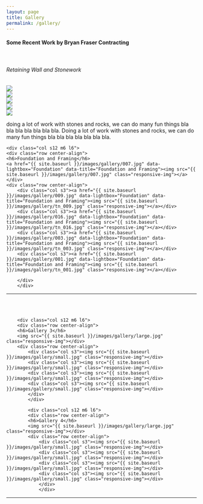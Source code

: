 ```yaml
---
layout: page
title: Gallery
permalink: /gallery/
---
```

<div class="row center-align container">
<H4 class="left">Some Recent Work by Bryan Fraser Contracting</H4><br>
<div class="col s12 m6 l6">
<div class="row center-align">
<h6>Retaining Wall and Stonework</h6>
<a href="{{ site.baseurl }}/images/gallery/gal-003.jpg" data-lightbox="Stone" data-title="Retaining Wall and Stonework"><img src="{{ site.baseurl }}/images/gallery/gal-003.jpg" class="responsive-img"></a></div>
<div class="row center-align">
	<div class="col s3"><a href="{{ site.baseurl }}/images/gallery/021.jpg" data-lightbox="Stone" data-title="Retaining Wall and Stonework"><img src="{{ site.baseurl }}/images/gallery/tn_021.jpg" class="responsive-img"></a></div>
	<div class="col s3"><a href="{{ site.baseurl }}/images/gallery/018.jpg" data-lightbox="Stone" data-title="Retaining Wall and Stonework"><img src="{{ site.baseurl }}/images/gallery/tn_018.jpg" class="responsive-img"></a></div>
	<div class="col s3"><a href="{{ site.baseurl }}/images/gallery/019.jpg" data-lightbox="Stone" data-title="Retaining Wall and Stonework"><img src="{{ site.baseurl }}/images/gallery/tn_019.jpg" class="responsive-img"></a></div>
	<div class="col s3"><a href="{{ site.baseurl }}/images/gallery/020.jpg" data-lightbox="Stone" data-title="Retaining Wall and Stonework"><img src="{{ site.baseurl }}/images/gallery/tn_020.jpg" class="responsive-img"></a></div>
	</div>
	<p class="left-align">doing a lot of work with stones and rocks, we can do many fun things bla bla bla bla bla bla bla. Doing a lot of work with stones and rocks, we can do many fun things bla bla bla bla bla bla bla.</p>
	</div>

	<div class="col s12 m6 l6">
	<div class="row center-align">
	<h6>Foundation and Framing</h6>
	<a href="{{ site.baseurl }}/images/gallery/007.jpg" data-lightbox="Foundation" data-title="Foundation and Framing"><img src="{{ site.baseurl }}/images/gallery/007.jpg" class="responsive-img"></a></div>
	<div class="row center-align">
		<div class="col s3"><a href="{{ site.baseurl }}/images/gallery/009.jpg" data-lightbox="Foundation" data-title="Foundation and Framing"><img src="{{ site.baseurl }}/images/gallery/tn_009.jpg" class="responsive-img"></a></div>
		<div class="col s3"><a href="{{ site.baseurl }}/images/gallery/016.jpg" data-lightbox="Foundation" data-title="Foundation and Framing"><img src="{{ site.baseurl }}/images/gallery/tn_016.jpg" class="responsive-img"></a></div>
		<div class="col s3"><a href="{{ site.baseurl }}/images/gallery/003.jpg" data-lightbox="Foundation" data-title="Foundation and Framing"><img src="{{ site.baseurl }}/images/gallery/tn_003.jpg" class="responsive-img"></a></div>
		<div class="col s3"><a href="{{ site.baseurl }}/images/gallery/001.jpg" data-lightbox="Foundation" data-title="Foundation and Framing"><img src="{{ site.baseurl }}/images/gallery/tn_001.jpg" class="responsive-img"></a></div>

		</div>
		</div>
</div>
<div class="container"><hr class="style17"></div>
<BR><BR>
<div class="row center-align container">

		<div class="col s12 m6 l6">
		<div class="row center-align">
		<h6>Gallery 3</h6>
		<img src="{{ site.baseurl }}/images/gallery/large.jpg" class="responsive-img"></div>
		<div class="row center-align">
			<div class="col s3"><img src="{{ site.baseurl }}/images/gallery/small.jpg" class="responsive-img"></div>
			<div class="col s3"><img src="{{ site.baseurl }}/images/gallery/small.jpg" class="responsive-img"></div>
			<div class="col s3"><img src="{{ site.baseurl }}/images/gallery/small.jpg" class="responsive-img"></div>
			<div class="col s3"><img src="{{ site.baseurl }}/images/gallery/small.jpg" class="responsive-img"></div>
			</div>
			</div>

			<div class="col s12 m6 l6">
			<div class="row center-align">
			<h6>Gallery 4</h6>
			<img src="{{ site.baseurl }}/images/gallery/large.jpg" class="responsive-img"></div>
			<div class="row center-align">
				<div class="col s3"><img src="{{ site.baseurl }}/images/gallery/small.jpg" class="responsive-img"></div>
				<div class="col s3"><img src="{{ site.baseurl }}/images/gallery/small.jpg" class="responsive-img"></div>
				<div class="col s3"><img src="{{ site.baseurl }}/images/gallery/small.jpg" class="responsive-img"></div>
				<div class="col s3"><img src="{{ site.baseurl }}/images/gallery/small.jpg" class="responsive-img"></div>
				</div>
				</div>			
</div>
<div class="container"><hr class="style17"></div>
<BR><BR>

<script src="{{ site.baseurl }}/js/lightbox-plus-jquery.min.js"></script>
